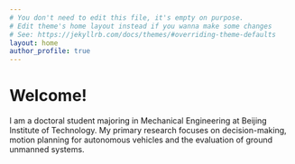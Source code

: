 ```yaml
---
# You don't need to edit this file, it's empty on purpose.
# Edit theme's home layout instead if you wanna make some changes
# See: https://jekyllrb.com/docs/themes/#overriding-theme-defaults
layout: home
author_profile: true
---
```


# Welcome!

I am a doctoral student majoring in Mechanical Engineering at Beijing Institute of Technology. My primary research focuses on decision-making, motion planning for autonomous vehicles and the evaluation of ground unmanned systems.